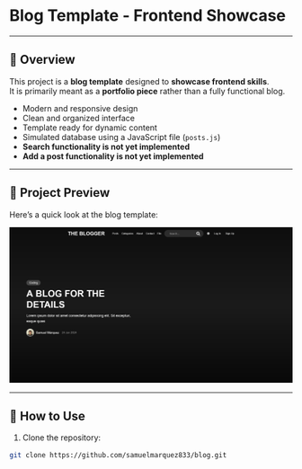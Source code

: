 # Blog Template - Frontend Showcase

---

## 🔹 Overview

This project is a **blog template** designed to **showcase frontend skills**.  
It is primarily meant as a **portfolio piece** rather than a fully functional blog.  

- Modern and responsive design  
- Clean and organized interface  
- Template ready for dynamic content  
- Simulated database using a JavaScript file (`posts.js`)  
- **Search functionality is not yet implemented**  
- **Add a post functionality is not yet implemented**

---

## 🔹 Project Preview

Here’s a quick look at the blog template:

![Blog Template Preview](preview.png)

---

## 🔹 How to Use

1. Clone the repository:

```bash
git clone https://github.com/samuelmarquez833/blog.git
